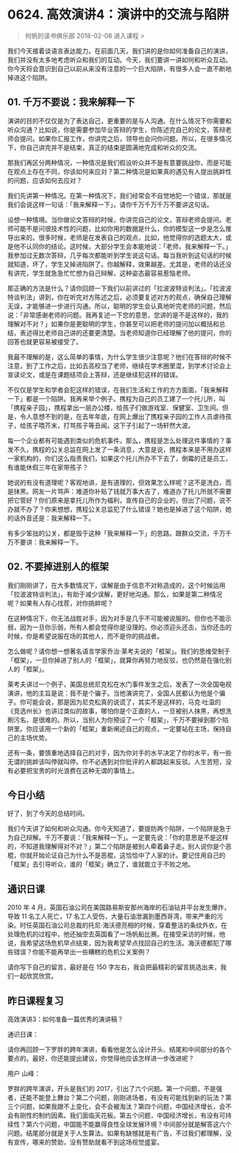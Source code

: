 # 0624. 高效演讲4：演讲中的交流与陷阱
> 何帆的读书俱乐部
2018-02-08
进入课程 >

我们今天接着谈语言表达能力。在前面几天，我们讲的是你如何准备自己的演讲，我们并没有太多地考虑听众和我们的互动。今天，我们要讲一讲如何和听众互动。你今天将会意识到自己以前从来没有注意的一个巨大陷阱，有很多人会一直不断地掉进这个陷阱。

## 01. 千万不要说：我来解释一下

演讲的目的不仅仅是为了表达自己，更重要的是与人沟通。在什么情况下你需要和听众沟通？比如说，你是需要参加毕业答辩的学生，你陈述完自己的论文，答辩老师会提问。如果你汇报工作，你讲完之后，领导也会问你问题。所以，在很多情况下，你自己讲完并不是结束，真正的结束是圆满地完成和听众的交流。

那我们再区分两种情况，一种情况是我们假设听众并不是有意要挑战你，而是可能在观点上存在不同，你该如何来应对？第二种情况是如果真的遇见有人提出挑衅性的问题，应该如何去应对？

我们先讲第一种情况。在第一种情况下，我们经常会不自觉地犯一个错误，那就是我们会说这样一句话：「我来解释一下」。请你千万千万千万不要讲这句话。

设想一种情境。当你做论文答辩的时候，你讲完自己的论文，答辩老师会提问。老师可能不是问很技术性的问题，比如你用的数据是什么，你的模型这一步是怎么推导出来的。很多时候，老师是在发表自己的观点，比如，他觉得你的选题太大，或是他不认同你的结论。这时候，大部分学生会本能地说：「老师，我来解释一下。」我参加过无数次答辩，几乎每次都能听到学生说这句话。每当我听到这句话的时候就知道，坏了，学生又掉进陷阱了。你越解释，效果越差。尤其是，老师的话还没有讲完，学生就急急忙忙想为自己辩解，这种姿态最容易惹恼老师。

那正确的方法是什么？请你回顾一下我们以前讲过的「拉波波特谈判法」。「拉波波特谈判法」讲到，你在听完对方陈述之后，必须要复述对方的观点，确保自己理解无误，才能够进一步进行沟通。所以，聪明的学生会认真地听完老师的问题，然后说：「非常感谢老师的问题。我再复述一下您的意思，您讲的是不是这样的，我的理解对不对？」如果你是更聪明的学生，你甚至可以把老师的提问加以概括和总结，表述得比老师自己讲的还要更清楚。当老师知道你已经理解了他的提问，你的回答也就更容易被接受了。

我最不理解的是，这么简单的事情，为什么学生很少注意呢？他们在答辩的时候不注意，到了工作之后，比如去高校当了老师，继续在学术圈里混，到学术讨论会上宣读论文，或是在课题结项会上答辩，还是继续犯这样的错误。

不仅仅是学生和学者会犯这样的错误，在我们生活和工作的方方面面，「我来解释一下」都是一个陷阱。我再来举个例子。携程为自己的员工建了一个托儿所，叫「携程亲子园」，携程拿出一层办公楼，给孩子们做游戏室、保健室、卫生间。但是，令人意想不到的是，在去年年底，在网上爆出了携程亲子园的工作人员虐待孩子，给孩子喂芥末，打骂孩子等丑闻。这下子引起了一场轩然大波。

每一个企业都有可能遇到类似的危机事件。那么，携程是怎么处理这件事情的？事发不久，携程的公关总监在网上发了一条消息，大意是说，携程本来是不用办这样一家机构的，你们这么指责我们，如果这个托儿所办不下去了，倒霉的还是员工，有谁能休假三年在家带孩子？

她说的有没有道理呢？客观地讲，是有道理的，但效果怎么样呢？这不是洗白，而是抹黑。网友一片骂声：难道你补贴了钱就万事大吉了，难道办了托儿所就不需要把它管好？你们原来是拿托儿所作为福利，宣传自己的企业的，但出了问题，说不办就不办了？你来想想，携程公关总监犯了什么错误？她也是掉进了这个陷阱，她的话外音还是：我来解释一下。

有多少笨拙的公关，都是毁于这种「我来解释一下」的思路。跟群众交流，千万千万不要讲：我来解释一下。

## 02. 不要掉进别人的框架

我们刚刚讲了，在大多数情况下，误解是由于信息不对称造成的，这个时候运用「拉波波特谈判法」，有助于减少误解，更好地沟通。那么，如果是第二种情况呢？如果有人存心找茬，对你挑衅呢？

在这种情况下，你无法战胜对手，因为对手是几乎不可能被说服的。但你也不能示弱，因为一旦你示弱，所有人都会觉得你是没理的。你必须迎头还击，当你还击的时候，你是希望说服在场的其他人，而不是你的挑战者。

怎么做呢？请你想一想著名语言学家乔治·莱考夫说的「框架」。我们的思维受制于「框架」，一旦你掉进了别人的「框架」，就算你再努力地反驳，也仍然是在强化别人的「框架」。

莱考夫讲过一个例子，美国总统尼克松在水门事件发生之后，发表了一次全国电视演讲，他的主旨是说：我不是个骗子。当他演讲完了，全国人民都认为他是个骗子。你可能会说，那是因为尼克松真的说谎了，其实不是这样的，马克·吐温的《竞选州长》也讲过类似的故事，哪怕你是个正直的人，一旦被别人抹黑，再想洗刷污名，是很难的。所以，当别人为你预设了一个「框架」，千万不要掉到那个陷阱里。你应该用一个新的「框架」重新阐述自己的观点，一定要站在主场，保持自己的主场优势。

还有一条，要慎重地选择自己的对手，因为你对手的水平决定了你的水平，有一些无谓的挑衅该叫停就叫停。你不必遇到对你批评的人都跳起来反驳。人生苦短，没有必要把宝贵的时光浪费在这种无谓的事情上。

## 今日小结

好了，到了今天的总结时间。

我们今天讲了如何和听众沟通。你今天知道了，要提防两个陷阱，一个陷阱是急于为自己辩解。千万不要说：「我来解释一下」。一定要先说：「你的意思是不是这样的，不知道我理解得对不对？」第二个陷阱是被别人牵着鼻子走。别人说你是个恶棍，你就开始论证自己为什么不是恶棍，这恰恰中了人家的计。要记住用自己的「框架」去引导听众，谁的「框架」确立了，谁就能立于不败之地。

## 通识日课

2010 年 4 月，英国石油公司在美国路易斯安那州海岸的石油钻井平台发生爆炸，导致 11 名工人死亡，17 名工人受伤，大量石油泄漏到墨西哥湾，带来严重的污染。时任英国石油公司总裁的托尼·海沃德亮相的时候，穿着整洁的条纹外衣，在处理危机的过程中，他还抽空去英国看了一场帆船比赛。在接受采访的时候，他说，我希望这场危机早点结束，因为我希望早点找回自己的生活。海沃德都犯了哪些错误？你能不能再举出一些糟糕的危机公关案例？

请你写下自己的留言，最好是在 150 字左右，我会把最精彩的留言挑选出来，我们一起欣赏欣赏。

## 昨日课程复习

高效演讲3：如何准备一篇优秀的演讲稿？

通识日课：

请你再回顾一下罗胖的跨年演讲，看看他是怎么设计开头、结尾和中间部分的各个要点的。最好，你还能提出建议，你觉得他应该怎样进一步改进呢？

用户 山峰：

罗胖的跨年演讲，开头是我们的 2017，引出了六个问题。第一个问题，不是强者，还能不能登上舞台？第二个问题，刚刚进场者，有没有可能找到新的玩法？第三个问题，如果我跟不上变化，会不会被淘汰？第四个问题，中国经济增长，会不会有刚性的制约因素。我们面临天花板。第五个问题，中国经济增长，有没有可持续性？第六个问题，中国能不能赢得良性全球发展环境？中间部分就是解答这六个问题。结尾部分就是关于人生算法。如果有缺憾就是有广告，不过我们都理解，没有宣传，哪来的赞助，没有赞助就看不到这场视觉盛宴。








